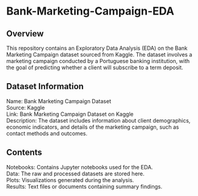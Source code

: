 # Bank-Marketing-Campaign-EDA

## Overview 
This repository contains an Exploratory Data Analysis (EDA) on the Bank Marketing Campaign dataset sourced from Kaggle. The dataset involves a marketing campaign conducted by a Portuguese banking institution, with the goal of predicting whether a client will subscribe to a term deposit.

## Dataset Information
Name: Bank Marketing Campaign Dataset<br>
Source: Kaggle<br>
Link: Bank Marketing Campaign Dataset on Kaggle<br>
Description: The dataset includes information about client demographics, economic indicators, and details of the marketing campaign, such as contact methods and outcomes.

## Contents
Notebooks: Contains Jupyter notebooks used for the EDA.<br>
Data: The raw and processed datasets are stored here.<br>
Plots: Visualizations generated during the analysis.<br>
Results: Text files or documents containing summary findings.
